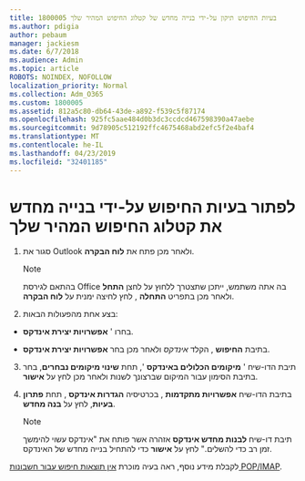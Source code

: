```yaml
---
title: 1800005 בעיות החיפוש תיקון על-ידי בנייה מחדש של קטלוג החיפוש המהיר שלך
ms.author: pdigia
author: pebaum
manager: jackiesm
ms.date: 6/7/2018
ms.audience: Admin
ms.topic: article
ROBOTS: NOINDEX, NOFOLLOW
localization_priority: Normal
ms.collection: Adm_O365
ms.custom: 1800005
ms.assetid: 812a5c80-db64-43de-a892-f539c5f87174
ms.openlocfilehash: 925fc5aae484d0b3dc3ccdcd467598390a47aebe
ms.sourcegitcommit: 9d78905c512192ffc4675468abd2efc5f2e4baf4
ms.translationtype: MT
ms.contentlocale: he-IL
ms.lasthandoff: 04/23/2019
ms.locfileid: "32401185"
---
```

# <a name="fix-search-issues-by-rebuilding-your-instant-search-catalog"></a>לפתור בעיות החיפוש על-ידי בנייה מחדש את קטלוג החיפוש המהיר שלך

1. סגור את Outlook ולאחר מכן פתח את **לוח הבקרה**.
    
    > [!NOTE]
    > בהתאם לגירסת Office בה אתה משתמש, ייתכן שתצטרך ללחוץ על לחצן **התחל** ולאחר מכן בתפריט **התחלה** , לחץ לחיצה ימנית על **לוח הבקרה**. 
  
2. בצע אחת מהפעולות הבאות:
    
  - בחרו ' **אפשרויות יצירת אינדקס**.
    
  - בתיבת **החיפוש** , הקלד *אינדקס* ולאחר מכן בחר **אפשרויות יצירת אינדקס**.
    
3. תיבת הדו-שיח ' **מיקומים הכלולים באינדקס** ', תחת **שינוי מיקומים נבחרים**, בחר בתיבת הסימון עבור המיקום שברצונך לשנות ולאחר מכן לחץ על **אישור**.
    
4. בתיבת הדו-שיח **אפשרויות מתקדמות** , בכרטיסיה **הגדרות אינדקס** , תחת **פתרון בעיות**, לחץ על **בנה מחדש**.
    
    > [!NOTE]
    > תיבת דו-שיח **לבנות מחדש אינדקס** אזהרה אשר פותח את "אינדקס עשוי להימשך זמן רב כדי להשלים." לחץ על **אישור** כדי להתחיל בנייה מחדש של האינדקס. 
  
לקבלת מידע נוסף, ראה בעיה מוכרת [אין תוצאות חיפוש עבור חשבונות POP/IMAP](https://support.office.com/article/51c9d2c7-a3db-4358-afdf-50d3a9e57039.aspx).
  

